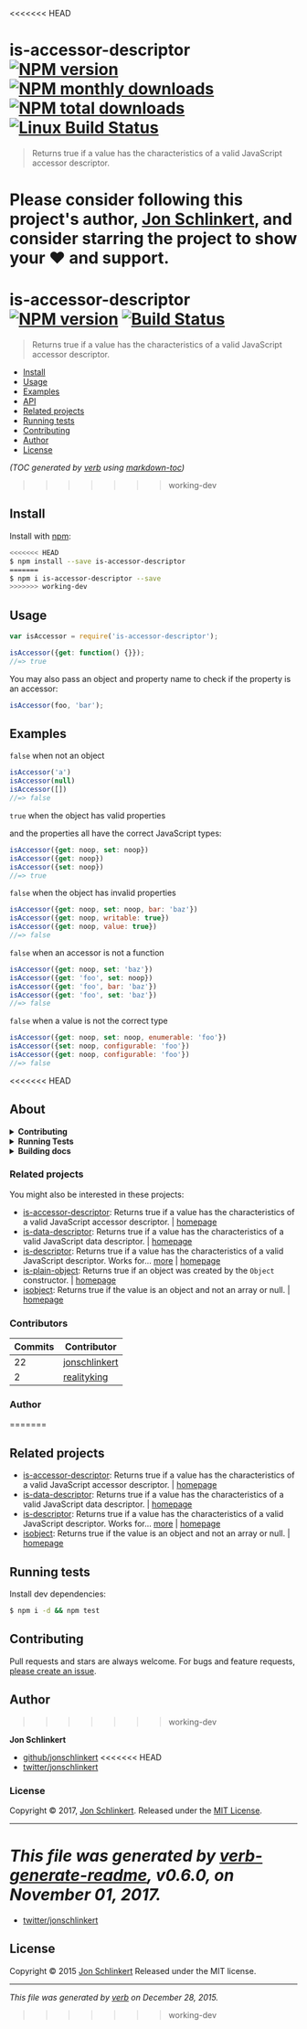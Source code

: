 <<<<<<< HEAD
# is-accessor-descriptor [![NPM version](https://img.shields.io/npm/v/is-accessor-descriptor.svg?style=flat)](https://www.npmjs.com/package/is-accessor-descriptor) [![NPM monthly downloads](https://img.shields.io/npm/dm/is-accessor-descriptor.svg?style=flat)](https://npmjs.org/package/is-accessor-descriptor) [![NPM total downloads](https://img.shields.io/npm/dt/is-accessor-descriptor.svg?style=flat)](https://npmjs.org/package/is-accessor-descriptor) [![Linux Build Status](https://img.shields.io/travis/jonschlinkert/is-accessor-descriptor.svg?style=flat&label=Travis)](https://travis-ci.org/jonschlinkert/is-accessor-descriptor)

> Returns true if a value has the characteristics of a valid JavaScript accessor descriptor.

Please consider following this project's author, [Jon Schlinkert](https://github.com/jonschlinkert), and consider starring the project to show your :heart: and support.
=======
# is-accessor-descriptor [![NPM version](https://img.shields.io/npm/v/is-accessor-descriptor.svg)](https://www.npmjs.com/package/is-accessor-descriptor) [![Build Status](https://img.shields.io/travis/jonschlinkert/is-accessor-descriptor.svg)](https://travis-ci.org/jonschlinkert/is-accessor-descriptor)

> Returns true if a value has the characteristics of a valid JavaScript accessor descriptor.

- [Install](#install)
- [Usage](#usage)
- [Examples](#examples)
- [API](#api)
- [Related projects](#related-projects)
- [Running tests](#running-tests)
- [Contributing](#contributing)
- [Author](#author)
- [License](#license)

_(TOC generated by [verb](https://github.com/verbose/verb) using [markdown-toc](https://github.com/jonschlinkert/markdown-toc))_
>>>>>>> working-dev

## Install

Install with [npm](https://www.npmjs.com/):

```sh
<<<<<<< HEAD
$ npm install --save is-accessor-descriptor
=======
$ npm i is-accessor-descriptor --save
>>>>>>> working-dev
```

## Usage

```js
var isAccessor = require('is-accessor-descriptor');

isAccessor({get: function() {}});
//=> true
```

You may also pass an object and property name to check if the property is an accessor:

```js
isAccessor(foo, 'bar');
```

## Examples

`false` when not an object

```js
isAccessor('a')
isAccessor(null)
isAccessor([])
//=> false
```

`true` when the object has valid properties

and the properties all have the correct JavaScript types:

```js
isAccessor({get: noop, set: noop})
isAccessor({get: noop})
isAccessor({set: noop})
//=> true
```

`false` when the object has invalid properties

```js
isAccessor({get: noop, set: noop, bar: 'baz'})
isAccessor({get: noop, writable: true})
isAccessor({get: noop, value: true})
//=> false
```

`false` when an accessor is not a function

```js
isAccessor({get: noop, set: 'baz'})
isAccessor({get: 'foo', set: noop})
isAccessor({get: 'foo', bar: 'baz'})
isAccessor({get: 'foo', set: 'baz'})
//=> false
```

`false` when a value is not the correct type

```js
isAccessor({get: noop, set: noop, enumerable: 'foo'})
isAccessor({set: noop, configurable: 'foo'})
isAccessor({get: noop, configurable: 'foo'})
//=> false
```

<<<<<<< HEAD
## About

<details>
<summary><strong>Contributing</strong></summary>

Pull requests and stars are always welcome. For bugs and feature requests, [please create an issue](../../issues/new).

</details>

<details>
<summary><strong>Running Tests</strong></summary>

Running and reviewing unit tests is a great way to get familiarized with a library and its API. You can install dependencies and run tests with the following command:

```sh
$ npm install && npm test
```

</details>

<details>
<summary><strong>Building docs</strong></summary>

_(This project's readme.md is generated by [verb](https://github.com/verbose/verb-generate-readme), please don't edit the readme directly. Any changes to the readme must be made in the [.verb.md](.verb.md) readme template.)_

To generate the readme, run the following command:

```sh
$ npm install -g verbose/verb#dev verb-generate-readme && verb
```

</details>

### Related projects

You might also be interested in these projects:

* [is-accessor-descriptor](https://www.npmjs.com/package/is-accessor-descriptor): Returns true if a value has the characteristics of a valid JavaScript accessor descriptor. | [homepage](https://github.com/jonschlinkert/is-accessor-descriptor "Returns true if a value has the characteristics of a valid JavaScript accessor descriptor.")
* [is-data-descriptor](https://www.npmjs.com/package/is-data-descriptor): Returns true if a value has the characteristics of a valid JavaScript data descriptor. | [homepage](https://github.com/jonschlinkert/is-data-descriptor "Returns true if a value has the characteristics of a valid JavaScript data descriptor.")
* [is-descriptor](https://www.npmjs.com/package/is-descriptor): Returns true if a value has the characteristics of a valid JavaScript descriptor. Works for… [more](https://github.com/jonschlinkert/is-descriptor) | [homepage](https://github.com/jonschlinkert/is-descriptor "Returns true if a value has the characteristics of a valid JavaScript descriptor. Works for data descriptors and accessor descriptors.")
* [is-plain-object](https://www.npmjs.com/package/is-plain-object): Returns true if an object was created by the `Object` constructor. | [homepage](https://github.com/jonschlinkert/is-plain-object "Returns true if an object was created by the `Object` constructor.")
* [isobject](https://www.npmjs.com/package/isobject): Returns true if the value is an object and not an array or null. | [homepage](https://github.com/jonschlinkert/isobject "Returns true if the value is an object and not an array or null.")

### Contributors

| **Commits** | **Contributor** | 
| --- | --- |
| 22 | [jonschlinkert](https://github.com/jonschlinkert) |
| 2 | [realityking](https://github.com/realityking) |

### Author
=======
## Related projects

* [is-accessor-descriptor](https://www.npmjs.com/package/is-accessor-descriptor): Returns true if a value has the characteristics of a valid JavaScript accessor descriptor. | [homepage](https://github.com/jonschlinkert/is-accessor-descriptor)
* [is-data-descriptor](https://www.npmjs.com/package/is-data-descriptor): Returns true if a value has the characteristics of a valid JavaScript data descriptor. | [homepage](https://github.com/jonschlinkert/is-data-descriptor)
* [is-descriptor](https://www.npmjs.com/package/is-descriptor): Returns true if a value has the characteristics of a valid JavaScript descriptor. Works for… [more](https://www.npmjs.com/package/is-descriptor) | [homepage](https://github.com/jonschlinkert/is-descriptor)
* [isobject](https://www.npmjs.com/package/isobject): Returns true if the value is an object and not an array or null. | [homepage](https://github.com/jonschlinkert/isobject)

## Running tests

Install dev dependencies:

```sh
$ npm i -d && npm test
```

## Contributing

Pull requests and stars are always welcome. For bugs and feature requests, [please create an issue](https://github.com/jonschlinkert/is-accessor-descriptor/issues/new).

## Author
>>>>>>> working-dev

**Jon Schlinkert**

* [github/jonschlinkert](https://github.com/jonschlinkert)
<<<<<<< HEAD
* [twitter/jonschlinkert](https://twitter.com/jonschlinkert)

### License

Copyright © 2017, [Jon Schlinkert](https://github.com/jonschlinkert).
Released under the [MIT License](LICENSE).

***

_This file was generated by [verb-generate-readme](https://github.com/verbose/verb-generate-readme), v0.6.0, on November 01, 2017._
=======
* [twitter/jonschlinkert](http://twitter.com/jonschlinkert)

## License

Copyright © 2015 [Jon Schlinkert](https://github.com/jonschlinkert)
Released under the MIT license.

***

_This file was generated by [verb](https://github.com/verbose/verb) on December 28, 2015._
>>>>>>> working-dev
